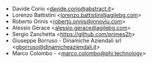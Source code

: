 - Davide Corio \<<davide.corio@abstract.it>\>
- Lorenzo Battistini \<<lorenzo.battistini@agilebg.com>\>
- Roberto Onnis \<<roberto.onnis@innoviu.com>\>
- Alessio Gerace \<<alessio.gerace@agilebg.com>\>
- Sergio Zanchetta \<<https://github.com/primes2h>\>
- Giuseppe Borruso - Dinamiche Aziendali srl \<<gborruso@dinamicheaziendali.it>\>
- Marco Colombo - \<<marco.colombo@phi.technology>\>
